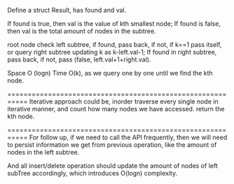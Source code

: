 Define a struct Result, has found and val.   

If found is true, then val is the value of kth smallest node;
If found is false, then val is the total amount of nodes in the subtree.  

root node check left subtree, 
if found, pass back, if not,  if k==1 pass itself, or  query right subtree updating k as k-left.val-1;
If found in right subtree, pass back, if not, pass (false, left.val+1+right.val).   

Space O (logn)   Time O(k), as we query one by one until we find the kth node.       

===========================================================
Iterative approach could be, inorder traverse every single node in iterative manner, and count how many nodes we have accessed. return the kth node.          

===========================================================
For follow up, if we need to call the API frequently, then we will need to persist information we get from previous operation, like the amount of nodes in the left subtree.  

And all insert/delete operation should update the amount of nodes of left subTree accordingly, which introduces O(logn) complexity.  

 

    